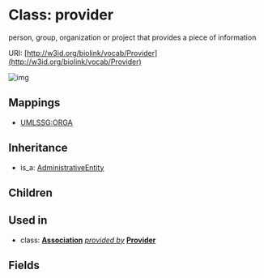 # Class: provider


person, group, organization or project that provides a piece of information

URI: [http://w3id.org/biolink/vocab/Provider](http://w3id.org/biolink/vocab/Provider)

![img](http://yuml.me/diagram/nofunky;dir:TB/class/\[Association]-%20provided%20by(i)%20%3F>\[Provider],%20\[AdministrativeEntity]^-\[Provider])
## Mappings

 * [UMLSSG:ORGA](http://purl.obolibrary.org/obo/UMLSSG_ORGA)
## Inheritance

 *  is_a: [AdministrativeEntity](AdministrativeEntity.md)
## Children

## Used in

 *  class: **[Association](Association.md)** *[provided by](provided_by.md)* **[Provider](Provider.md)**
## Fields

